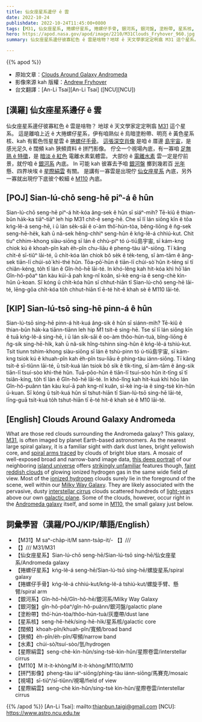 ```yaml
---
title: 仙女座星系邊仔 ê 雲
date: 2022-10-24
publishdate: 2022-10-24T11:45:00+0800
tags: [M31, 仙女座星系, 捲螺仔星系, 捲螺仔手骨, 銀河系, 銀河盤, 塗粉帶, 星系核, 闊頻, 狹頻, 水素, 星際絹雲, M110, 拼鬥影像, 視場, 絹雲]
hero: https://apod.nasa.gov/apod/image/2210/M31Clouds_Fryhover_960.jpg
summary: 仙女座星系邊仔彼寡紅色 ê 雲是啥物？地球 ê 天文學家定定咧翕 M31 這个星系。

---
```


{{% apod %}}

- 原始文章：[Clouds Around Galaxy Andromeda](https://apod.nasa.gov/apod/ap221024.html)
- 影像來源 kah 版權：[Andrew Fryhover](https://www.flickr.com/photos/51743649@N07/)
- 台文翻譯：[An-Li Tsai][An-Li Tsai] ([NCU][NCU])

## [漢羅] 仙女座星系邊仔 ê 雲
仙女座星系邊仔彼寡紅色 ê 雲是啥物？
地球 ê 天文學家定定咧翕 [M31][M31] 這个星系。
這是離咱上近 ê 大捲螺仔星系，伊有咱熟似 ê 烏暗塗粉帶、明亮 ê 黃色星系核、kah 有藍色恆星星雲 ê [捲螺仔手骨][spiral arms traced]。
[這張深空肖像][this deep portrait] 是咱 ê 厝邊 [島宇宙][island universe]，是感光足久 ê 闊頻 kah 狹頻資料 ê 拼鬥影像。
佇仝一个視場內底，有一寡咱 [足無熟 ê 特徵][strikingly unfamiliar]，是 [暗淡 ê 紅色][faint reddish clouds] 電離水素氣體雲。
大部份 ê [電離水素][ionized hydrogen] 雲一定是佇前景，就佇咱 ê [銀河系][Milky Way Galaxy] 內底。
In 可能 kah 彼寡去予咱 [銀河盤][galactic plane] 擲到幾若百 [光年][light-year] 懸、四界坱埃 ê [星際絹雲][interstellar cirrus t] 有關。
是講有一寡雲是出現佇 [仙女座星系][Andromeda galaxy] 內底，另外一寡就出現佇下底彼个較細 ê [M110][M110] 內底。

## [POJ] Sian-lú-chō seng-hē piⁿ-á ê hûn
Sian-lú-chō seng-hē piⁿ-á hit-kóa âng-sek ê hûn sī siáⁿ-mih?
Tē-kiû ê thian-bûn ha̍k-ka tiāⁿ-tiāⁿ leh hip M31 chit-ê seng-hē.
Che sī lī lán siōng kīn ê tōa kńg-lê-á seng-hē, i ū lán se̍k-sāi ê o͘-àm thô͘-hún-tòa, bêng-liōng ê n̂g-sek seng-hē-he̍k, kah ū nâ-sek hêng-chhiⁿ seng-hûn ê kńg-lê-á chhiú-kut.
Chit tiuⁿ chhim-khong siàu-siōng sī lán ê chhù-piⁿ tó ú-tiū島宇宙, sī kám-kng chiok kú ê khoah-pîn kah e̍h-pîn chu-liāu ê pheng-tàu iáⁿ-siōng.
Tī kâng chi̍t-ê sī-tiûⁿ lāi-té, ū chi̍t-kóa lán chiok bô se̍k ê te̍k-teng, sī àm-tām ê âng-sek tiān-lī chúi-sò͘ khì-thé hûn.
Tōa-pō͘-hūn ê tiān-lī chúi-sò͘ hûn it-tēng sī tī chiân-kéng, to̍h tī lán ê Gîn-hô-hē lāi-té.
In khó-lêng kah hit-kóa khì hō͘ lán Gîn-hô-pôaⁿ tàn kàu kúi-ā pah kng-nî koân, sì-kè eng-ia ê seng-chè kìn-hûn ū-koan.
Sī kóng ū chi̍t-kóa hûn sī chhut-hiān tī Sian-lú-chō seng-hē lāi-té, lēng-gōa chi̍t-kóa to̍h chhut-hiān tī ē-té hit-ê khah sè ê M110 lāi-té.


## [KIP] Sian-lú-tsō sing-hē pinn-á ê hûn
Sian-lú-tsō sing-hē pinn-á hit-kuá âng-sik ê hûn sī siánn-mih?
Tē-kiû ê thian-bûn ha̍k-ka tiānn-tiānn leh hip M̀1 tsit-ê sing-hē.
Tse sī lī lán siōng kīn ê tuā kńg-lê-á sing-hē, i ū lán si̍k-sāi ê oo-àm thôo-hún-tuà, bîng-liōng ê n̂g-sik sing-hē-hi̍k, kah ū nâ-sik hîng-tshinn sing-hûn ê kńg-lê-á tshiú-kut.
Tsit tiunn tshim-khong siàu-siōng sī lán ê tshù-pinn tó ú-tiū島宇宙, sī kám-kng tsiok kú ê khuah-pîn kah e̍h-pîn tsu-liāu ê phing-tàu iánn-siōng.
Tī kâng tsi̍t-ê sī-tiûnn lāi-té, ū tsi̍t-kuá lán tsiok bô si̍k ê ti̍k-ting, sī àm-tām ê âng-sik tiān-lī tsuí-sòo khì-thé hûn.
Tuā-pōo-hūn ê tiān-lī tsuí-sòo hûn it-tīng sī tī tsiân-kíng, to̍h tī lán ê Gîn-hô-hē lāi-té.
In khó-lîng kah hit-kuá khì hōo lán Gîn-hô-puânn tàn kàu kuí-ā pah kng-nî kuân, sì-kè ing-ia ê sing-tsè kìn-hûn ū-kuan.
Sī kóng ū tsi̍t-kuá hûn sī tshut-hiān tī Sian-lú-tsō sing-hē lāi-té, līng-guā tsi̍t-kuá to̍h tshut-hiān tī ē-té hit-ê khah sè ê M10 lāi-té.

## [English] Clouds Around Galaxy Andromeda

What are those red clouds surrounding the Andromeda galaxy?
This galaxy, [M31][M31], is often imaged by planet Earth-based astronomers.
As the nearest large spiral galaxy, it is a familiar sight with dark dust lanes, bright yellowish core, and [spiral arms traced][spiral arms traced] by clouds of bright blue stars.
A mosaic of well-exposed broad and narrow-band image data, [this deep portrait][this deep portrait] of our neighboring [island universe][island universe] offers [strikingly unfamiliar][strikingly unfamiliar] features though, [faint reddish clouds][faint reddish clouds] of glowing ionized hydrogen gas in the same wide field of view.
Most of the [ionized hydrogen][ionized hydrogen] clouds surely lie in the foreground of the scene, well within our [Milky Way Galaxy][Milky Way Galaxy].
They are likely associated with the pervasive, dusty [interstellar cirrus][interstellar cirrus e] clouds scattered hundreds of [light-year][light-year]s above our own [galactic plane][galactic plane].
Some of the clouds, however, occur right in the [Andromeda galaxy][Andromeda galaxy] itself, and some in [M110][M110], the small galaxy just below.


## 詞彙學習（漢羅/POJ/KIP/華語/English）
            
- 【M31】M saⁿ-cha̍p-it/M sann-tsa̍p-it/- 【】///
- 【】///
M31/M31
- 【仙女座星系】Sian-lú-chō seng-hē/Sian-lú-tsō sing-hē/仙女座星系/Andromeda galaxy
- 【捲螺仔星系】kńg-lê-á seng-hē/Sian-lú-tsō sing-hē/螺旋星系/spiral galaxy
- 【捲螺仔手骨】kńg-lê-á chhiú-kut/kńg-lê-á tshiú-kut/螺旋手臂、懸臂/spiral arm
- 【銀河系】Gîn-hô-hē/Gîn-hô-hē/銀河系/Milky Way Galaxy
- 【銀河盤】gîn-hô-pôaⁿ/gîn-hô-puânn/銀河盤/galactic plane
- 【塗粉帶】thô͘-hún-tòa/thôo-hún-tuà/灰塵帶/dust lane
- 【星系核】seng-hē-he̍k/sing-hē-hi̍k/星系核/galactic core
- 【闊頻】khoah-pîn/khuah-pîn/寬頻/broad band
- 【狹頻】e̍h-pîn/e̍h-pîn/窄頻/narrow band
- 【水素】chúi-sò͘/tsuí-sòo/氫/hydrogen
- 【星際絹雲】seng-chè-kìn-hûn/sing-tsè-kìn-hûn/星際卷雲/interstellar cirrus
- 【M110】M it-it-khòng/M it-it-khòng/M110/M110
- 【拼鬥影像】pheng-tàu iáⁿ-siōng/phing-tàu iánn-siōng/馬賽克/mosaic
- 【視場】sī-tiûⁿ/sī-tiûnn/視場/field of view
- 【星際絹雲】seng-chè kìn-hûn/sing-tsè kìn-hûn/星際卷雲/interstellar cirrus




{{% /apod %}}
[An-Li Tsai]: mailto:thianbun.taigi@gmail.com
[NCU]: https://www.astro.ncu.edu.tw

[copyright]: https://apod.nasa.gov/apod/fap/lib/about_apod.html#srapply
[License]: https://creativecommons.org/licenses/by/2.0/


[M31]:https://en.wikipedia.org/wiki/Andromeda_Galaxy
[spiral arms traced]:https://archive.stsci.edu/prepds/phat/
[this deep portrait]:https://www.flickr.com/photos/51743649@N07/52426245654/in/pool-apods/
[island universe]:https://apod.nasa.gov/apod/ap051222.html
[strikingly unfamiliar]:https://media.istockphoto.com/photos/funny-british-shorthair-cat-portrait-looking-shocked-or-surprised-picture-id1361394182?k=20&m=1361394182&s=612x612&w=0&h=veRQ9_S8xcC54nBcJ8rNS4BqHVx4oBcfagohNNnF4Sw=
[faint reddish clouds]:https://www.deepskycolors.com/archive/2017/01/01/Clouds-Of-Andromeda.html
[ionized hydrogen]:https://apod.nasa.gov/apod/ap051223.html
[Milky Way Galaxy]:https://www.nasa.gov/jpl/charting-the-milky-way-from-the-inside-out
[interstellar cirrus e]:https://apod.nasa.gov/apod/ap221019.html
[interstellar cirrus t]:https://apod.tw/daily/20221019/
[light-year]:https://exoplanets.nasa.gov/faq/26/what-is-a-light-year/
[galactic plane]:https://en.wikipedia.org/wiki/Galactic_plane
[Andromeda galaxy]:https://www.nasa.gov/feature/goddard/2017/messier-31-the-andromeda-galaxy
[M110]:https://en.wikipedia.org/wiki/Messier_110

